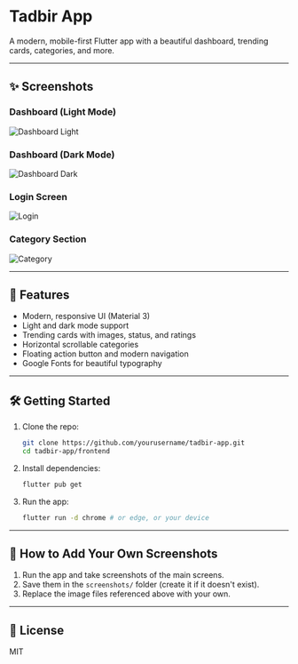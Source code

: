 # Tadbir App

A modern, mobile-first Flutter app with a beautiful dashboard, trending cards, categories, and more.

---

## ✨ Screenshots

### Dashboard (Light Mode)
![Dashboard Light](https://images.unsplash.com/photo-1504674900247-0877df9cc836?auto=format&fit=crop&w=600&q=80)

### Dashboard (Dark Mode)
![Dashboard Dark](https://images.unsplash.com/photo-1517248135467-4c7edcad34c4?auto=format&fit=crop&w=600&q=80)

### Login Screen
![Login](https://images.unsplash.com/photo-1464306076886-debca5e8a6b0?auto=format&fit=crop&w=600&q=80)

### Category Section
![Category](https://images.unsplash.com/photo-1502741338009-cac2772e18bc?auto=format&fit=crop&w=600&q=80)

---

## 🚀 Features
- Modern, responsive UI (Material 3)
- Light and dark mode support
- Trending cards with images, status, and ratings
- Horizontal scrollable categories
- Floating action button and modern navigation
- Google Fonts for beautiful typography

---

## 🛠️ Getting Started
1. Clone the repo:
   ```sh
   git clone https://github.com/yourusername/tadbir-app.git
   cd tadbir-app/frontend
   ```
2. Install dependencies:
   ```sh
   flutter pub get
   ```
3. Run the app:
   ```sh
   flutter run -d chrome # or edge, or your device
   ```

---

## 📸 How to Add Your Own Screenshots
1. Run the app and take screenshots of the main screens.
2. Save them in the `screenshots/` folder (create it if it doesn't exist).
3. Replace the image files referenced above with your own.

---

## 📄 License
MIT
